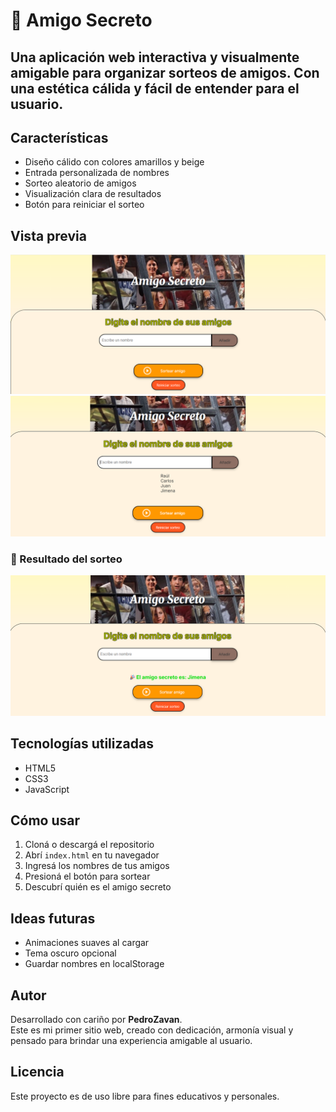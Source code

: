 # 🎁 Amigo Secreto

Una aplicación web interactiva y visualmente amigable para organizar sorteos de amigos. Con una estética cálida y fácil de entender para el usuario.
---

## Características

-  Diseño cálido con colores amarillos y beige
-  Entrada personalizada de nombres
-  Sorteo aleatorio de amigos
-  Visualización clara de resultados
-  Botón para reiniciar el sorteo


## Vista previa 

![Captura de la app](./assets/captura_numero1.png)
![Captura de la app](./assets/captura_numero2.png)


### 🎯 Resultado del sorteo

![Captura de la app](./assets/captura_numero3.png)


## Tecnologías utilizadas

- HTML5
- CSS3 
- JavaScript 


## Cómo usar

1. Cloná o descargá el repositorio
2. Abrí `index.html` en tu navegador
3. Ingresá los nombres de tus amigos
4. Presioná el botón para sortear
5. Descubrí quién es el amigo secreto


## Ideas futuras

- Animaciones suaves al cargar
- Tema oscuro opcional
- Guardar nombres en localStorage


## Autor

Desarrollado con cariño por **PedroZavan**.  
Este es mi primer sitio web, creado con dedicación, armonía visual y pensado para brindar una experiencia amigable al usuario.


## Licencia

Este proyecto es de uso libre para fines educativos y personales.
